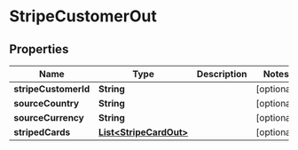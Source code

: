 
# StripeCustomerOut

## Properties
Name | Type | Description | Notes
------------ | ------------- | ------------- | -------------
**stripeCustomerId** | **String** |  |  [optional]
**sourceCountry** | **String** |  |  [optional]
**sourceCurrency** | **String** |  |  [optional]
**stripedCards** | [**List&lt;StripeCardOut&gt;**](StripeCardOut.md) |  |  [optional]



